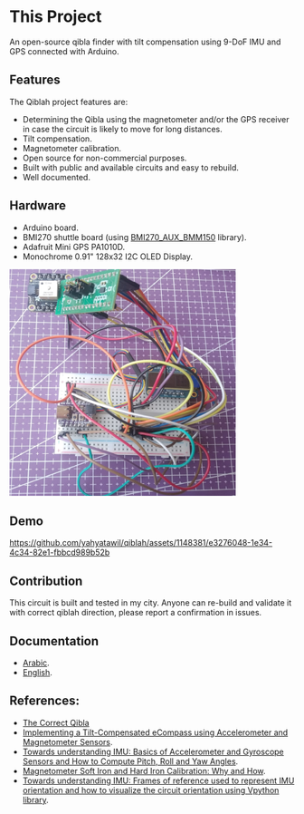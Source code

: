 # This Project
An open-source qibla finder with tilt compensation using 9-DoF IMU and GPS connected with Arduino.

## Features

The Qiblah project features are:
- Determining the Qibla using the magnetometer and/or the GPS receiver in case the circuit is likely to move for long distances.
- Tilt compensation.
- Magnetometer calibration.
- Open source for non-commercial purposes.
- Built with public and available circuits and easy to rebuild.
- Well documented.

## Hardware
  - Arduino board.
  - BMI270 shuttle board (using [BMI270_AUX_BMM150](https://github.com/yahyatawil/BMI270_AUX_BMM150) library). 
  - Adafruit Mini GPS PA1010D.
  - Monochrome 0.91" 128x32 I2C OLED Display.

<img src="https://github.com/yahyatawil/qiblah/blob/main/imgs/qiblah_hardware.png" width="400" height="400">

## Demo


https://github.com/yahyatawil/qiblah/assets/1148381/e3276048-1e34-4c34-82e1-fbbcd989b52b


## Contribution
This circuit is built and tested in my city. Anyone can re-build and validate it with correct qiblah direction, please report a confirmation in issues. 

## Documentation 
- [Arabic](https://atadiat.com/ar/open-source-qibla-compass-with-tilt-compensation/).
- [English](https://atadiat.com/en/e-open-source-qibla-compass-with-tilt-compensation/).

## References: 
- [The Correct Qibla](http://nurlu.narod.ru/qibla.pdf "The Correct Qibla") 
-  [Implementing a Tilt-Compensated eCompass using Accelerometer and Magnetometer Sensors](https://www.mikrocontroller.net/attachment/292888/AN4248.pdf "Implementing a Tilt-Compensated eCompass using Accelerometer and Magnetometer Sensors").
- [Towards understanding IMU: Basics of Accelerometer and Gyroscope Sensors and How to Compute Pitch, Roll and Yaw Angles](https://atadiat.com/en/e-towards-understanding-imu-basics-of-accelerometer-and-gyroscope-sensors/ "Towards understanding IMU: Basics of Accelerometer and Gyroscope Sensors and How to Compute Pitch, Roll and Yaw Angles").
- [Magnetometer Soft Iron and Hard Iron Calibration: Why and How](https://atadiat.com/en/e-magnetometer-soft-iron-and-hard-iron-calibration-why-how/ "Magnetometer Soft Iron and Hard Iron Calibration: Why and How").
- [Towards understanding IMU: Frames of reference used to represent IMU orientation and how to visualize the circuit orientation using Vpython library](https://atadiat.com/en/e-towards-understanding-imu-frames-vpython-visualize-orientation/ "Towards understanding IMU: Frames of reference used to represent IMU orientation and how to visualize the circuit orientation using Vpython library").


